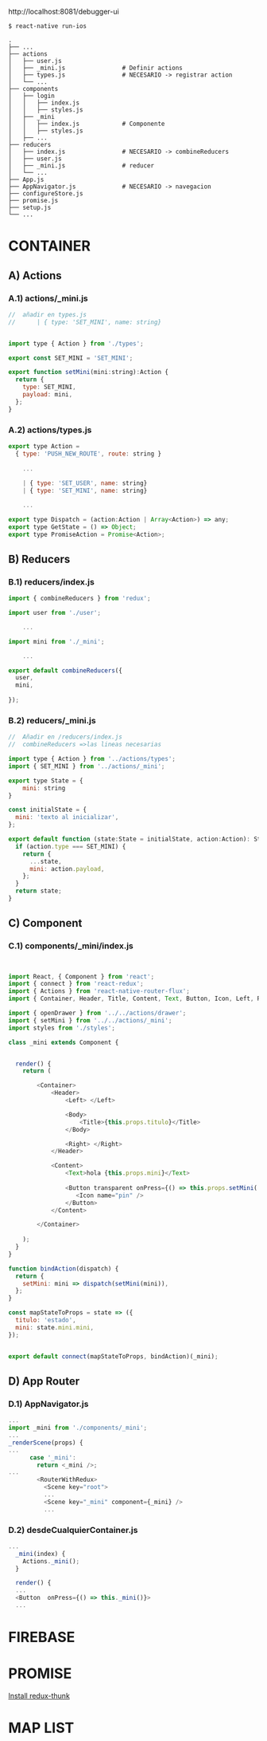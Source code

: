 http://localhost:8081/debugger-ui

```ssh
$ react-native run-ios
```

    .
    ├── ...
    ├── actions                     
    │   ├── user.js                 
    │   ├── _mini.js                # Definir actions
    │   ├── types.js                # NECESARIO -> registrar action
    │   └── ...                     
    ├── components                   
    │   ├── login           
    │   │   ├── index.js  
    │   │   ├── styles.js  
    │   ├── _mini          
    │   │   ├── index.js            # Componente
    │   │   ├── styles.js       
    │   ├── ... 
    ├── reducers                    
    │   ├── index.js                # NECESARIO -> combineReducers              
    │   ├── user.js   
    │   ├── _mini.js                # reducer
    │   └── ...      
    ├── App.js                     
    ├── AppNavigator.js             # NECESARIO -> navegacion
    ├── configureStore.js 
    ├── promise.js
    ├── setup.js    
    └── ...

# CONTAINER
## A) Actions
### A.1) actions/_mini.js
```js
// 	añadir en types.js
// 		| { type: 'SET_MINI', name: string}


import type { Action } from './types';

export const SET_MINI = 'SET_MINI';

export function setMini(mini:string):Action {
  return {
    type: SET_MINI,
    payload: mini,
  };
}
```    

### A.2) actions/types.js
```js
export type Action =
  { type: 'PUSH_NEW_ROUTE', route: string }
  
    ...
  
    | { type: 'SET_USER', name: string}
    | { type: 'SET_MINI', name: string}

    ...

export type Dispatch = (action:Action | Array<Action>) => any;
export type GetState = () => Object;
export type PromiseAction = Promise<Action>;
```
## B) Reducers
### B.1) reducers/index.js
```js
import { combineReducers } from 'redux';

import user from './user';

    ...

import mini from './_mini';

    ...

export default combineReducers({
  user,
  mini,
 
});


```

### B.2) reducers/_mini.js
```js
// 	Añadir en /reducers/index.js
//	combineReducers =>las lineas necesarias

import type { Action } from '../actions/types';
import { SET_MINI } from '../actions/_mini';

export type State = {
    mini: string
}

const initialState = {
  mini: 'texto al inicializar',
};

export default function (state:State = initialState, action:Action): State {
  if (action.type === SET_MINI) {
    return {
      ...state,
      mini: action.payload,
    };
  }
  return state;
}

```

## C) Component
### C.1) components/_mini/index.js
```js


import React, { Component } from 'react';
import { connect } from 'react-redux';
import { Actions } from 'react-native-router-flux';
import { Container, Header, Title, Content, Text, Button, Icon, Left, Right, Body } from 'native-base';

import { openDrawer } from '../../actions/drawer';
import { setMini } from '../../actions/_mini';
import styles from './styles';

class _mini extends Component {


  render() {
    return (

        <Container>
            <Header>
                <Left> </Left>

                <Body>
                    <Title>{this.props.titulo}</Title>
                </Body>

                <Right> </Right>
            </Header>

            <Content>
                <Text>hola {this.props.mini}</Text>
             
                <Button transparent onPress={() => this.props.setMini('texto al hacer click')}>
                   <Icon name="pin" />
                </Button>                
            </Content>

        </Container>
 
    );
  }
}

function bindAction(dispatch) {
  return {
    setMini: mini => dispatch(setMini(mini)),
  };
}

const mapStateToProps = state => ({
  titulo: 'estado',
  mini: state.mini.mini,
});


export default connect(mapStateToProps, bindAction)(_mini);


```

##  D) App Router
### D.1) AppNavigator.js
```js
...
import _mini from './components/_mini';
...
_renderScene(props) {
...
      case '_mini':
        return <_mini />;
...
        <RouterWithRedux>
          <Scene key="root">
          ...
          <Scene key="_mini" component={_mini} />
          ...

```
### D.2) desdeCualquierContainer.js
```js
...
  _mini(index) {
    Actions._mini();
  }

  render() {
  ...
  <Button  onPress={() => this._mini()}>
  ...

```
# FIREBASE  
# PROMISE

[Install redux-thunk](https://www.npmjs.com/package/redux-thunk)
# MAP LIST

